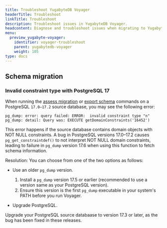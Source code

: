 ```yaml
---
title: Troubleshoot YugabyteDB Voyager
headerTitle: Troubleshoot
linkTitle: Troubleshoot
description: Troubleshoot issues in YugabyteDB Voyager.
headcontent: Diagnose and troubleshoot issues when migrating to YugabyteDB Voyager
menu:
  preview_yugabyte-voyager:
    identifier: voyager-troubleshoot
    parent: yugabytedb-voyager
    weight: 105
type: docs
---
```


## Schema migration

### Invalid constraint type with PostgreSQL 17

When running the [assess migration](../reference/assess-migration/#assess-migration) or [export schema](../reference/schema-migration/export-schema/) commands on a PostgreSQL `17.0–17.2` source database, you may see the following error:

```output
pg_dump: error: query failed: ERROR:  invalid constraint type "n"
pg_dump: detail: Query was: EXECUTE getDomainConstraints('16452')
```

This error happens if the source database contains domain objects with NOT NULL constraints.
A bug in PostgreSQL versions 17.0–17.2 causes `pg_get_constraintdef()` to not interpret NOT NULL domain constraints, leading to failure in `pg_dump` version 17.6 when using this function to fetch schema information.

Resolution: You can choose from one of the two options as follows:

- Use an older `pg_dump` version.

    1. Install a `pg_dump` version 17.5 or earlier (recommended to use a version same as your PostgreSQL version).
    1. Ensure this version is the first `pg_dump` executable in your system's PATH before you run Voyager.

- Upgrade PostgreSQL.

Upgrade your PostgreSQL source databaase to version 17.3 or later, as the bug has been fixed in these releases.
